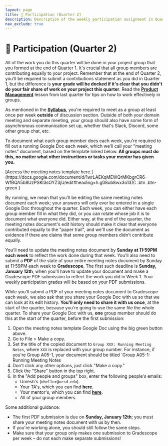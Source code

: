 ```yaml
---
layout: page
title: 🙋 Participation (Quarter 2)
description: Description of the weekly participation assignment in Quarter 2.
nav_exclude: true
---
```


# 🙋 Participation (Quarter 2)

All of the work you do this quarter will be done in your project group that you formed at the end of Quarter 1. It's crucial that all group members are contributing equally to your project. Remember that at the end of Quarter 2, you'll be required to submit a contributions statement as you did in Quarter 1, but the difference is **your grade will be docked if it's clear that you didn't do your fair share of work on your project this quarter**. Read the [**Product Management**](https://dsc-capstone.org/2024-25/lessons/09) lesson from last quarter for tips on how to work effectively in groups.

As mentioned in the [**Syllabus**](https://dsc-capstone.org/2024-25/syllabus#discussion-domain), you're required to meet as a group at least once per week **outside** of discussion section. Outside of both your domain meeting and separate meeting, your group should also have some form of asynchronous communication set up, whether that's Slack, Discord, some other group chat, etc.

To document what each group member does each week, you're required to fill out a running Google Doc each week, which we'll call your "meeting notes" document, based on the template linked below. **All groups must do this, no matter what other instructions or tasks your mentor has given you.**

<span class="fs-3">
[Access the meeting notes template here.](https://docs.google.com/document/d/1wrLAEKqMEWQrMKbgrCR6-WfBQA5b8UzPSKl3sOYZ3jU/edit#heading=h.g08ub8wx3o13){: .btn .btn-green }
</span>

By running, we mean that you'll be editing the same meeting notes document each week; your answers will only ever be entered in a single Google Doc throughout the quarter. Each week, you can either have each group member fill in what they did, or you can rotate whose job it is to document what everyone did. Either way, at the end of the quarter, the meeting notes document's edit history should make it clear that everyone contributed equally to the "paper trail", and we'll use the document as evidence if there are claims that some group members didn't contribute equally.

You'll need to update the meeting notes document by **Sunday at 11:59PM each week** to reflect the work done during that week. You'll also need to submit a **PDF** of the state of your entire meeting notes document by Sunday at 11:59PM each week to **Gradescope**. The first such deadline is **Sunday, January 12th**, when you'll have to update your document and make a Gradescope PDF submission to reflect the work you did in Week 1. Your weekly participation grades will be based on your PDF submissions.

While you'll submit a PDF of your meeting notes document to Gradescope each week, we also ask that you share your Google Doc with us so that we can look at its edit history. **You'll only need to share it with us once**, at the start of the quarter, because you're going to use the same file the whole quarter. To share your Google Doc with us, **one** group member should do this at the start of the quarter, before the first submission:

1. Open the meeting notes template Google Doc using the big green button above.
1. Go to File > Make a copy.
1. Set the title of the copied document to `Group XXX: Running Meeting Notes`, where `XXX` is replaced with your group number. For instance, if you're Group A05-1, your document should be titled `Group A05-1: Running Meeting Notes
1. Don't click any other options, just click "Make a copy."
1. Click the "Share" button in the top right.
1. In the "Add people and groups" box, enter the following people's emails:
    - Umesh's (`ubellur@ucsd.edu`).
    - Your TA's, which you can find [**here**](https://dsc-capstone.org/2024-25/staff).
    - Your mentor's, which you can find [**here**](https://dsc-capstone.org/enrollment).
    - All of your group members.

Some additional guidance:
- The first PDF submission is due on **Sunday, January 12th**; you must share your meeting notes document with us by then.
- If you're working alone, you should still follow the same steps.
- Make sure that your group only makes one submission to Gradescope per week – do not each make separate submissions!

<!-- FAQs:to
- When  start
- What if I'm alone
 -->

<!-- Every group member should be informed about the status of the tasks of all other group members; these answers serve as an _audit trail_ for the work attempted during the quarter. In section, one member will be chosen to give an update for their group. Take the opportunity in your domain meeting to discuss any difficulties and/or changes with your project with your mentor and the other groups in your domain. Not only will this help you resolve any issues, but it'll give you practice with communicating technical ideas. -->

<!-- Towards the end of the quarter, each group member will be **individually** asked to state what percentage of the final deliverables each group member contributed to, e.g. one person may say A did 30%, B did 40%, and C did 30%, while another may say A did 40%, B did 40%, and C did 20%. We will use your group submissions to these weekly participation assignments to calibrate these percentages and use them to potentially adjust final grades at the end of the quarter. **Remember, everyone should be contributing to the project equally.** With that said, be honest and matter-of-fact about the contributions each member can make; sometimes life gets in the way. If this is the case, update your schedule with these constraints, and your participation check-ins will reflect the division of labor. -->
